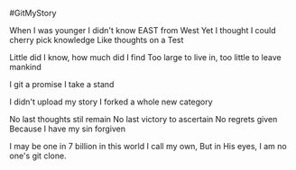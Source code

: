 #GitMyStory

When I was younger I didn't know EAST from West
Yet I thought I could cherry pick knowledge
Like thoughts on a Test

Little did I know, how much did I find
Too large to live in,
too little to leave mankind

I git a promise
I take a stand

I didn't upload my story
I forked a whole new category

No last thoughts stil remain
No last victory to ascertain
No regrets given
Because I have my sin forgiven

I may be one in 7 billion in this world I call my own,
But in His eyes, I am no one's git clone.
